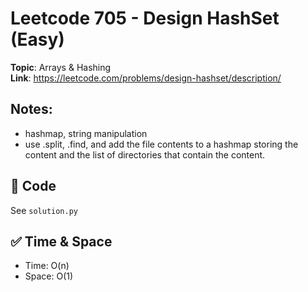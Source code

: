 # Leetcode 705 - Design HashSet (Easy)

**Topic**: Arrays & Hashing  
**Link**: https://leetcode.com/problems/design-hashset/description/

## Notes: 
 - hashmap, string manipulation 
 - use .split, .find, and add the file contents to a hashmap storing the content and the list of directories that contain the content. 

## 🧪 Code
See `solution.py`

## ✅ Time & Space
- Time: O(n)
- Space: O(1)
